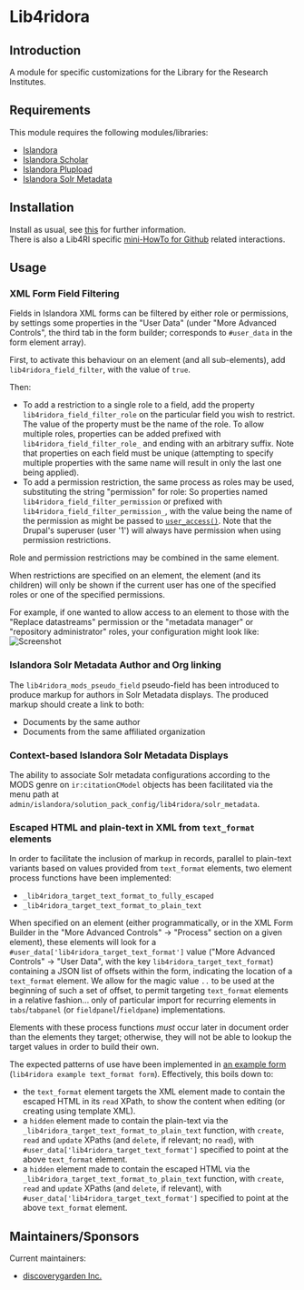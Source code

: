 # Lib4ridora

## Introduction

A module for specific customizations for the Library for the Research Institutes.

## Requirements

This module requires the following modules/libraries:

* [Islandora](https://github.com/islandora/islandora)
* [Islandora Scholar](https://github.com/islandora/islandora_scholar)
* [Islandora Plupload](https://github.com/discoverygarden/islandora_plupload)
* [Islandora Solr Metadata](https://github.com/Islandora/islandora_solr_metadata)

## Installation

Install as usual, see [this](https://drupal.org/documentation/install/modules-themes/modules-7) for further information.<br>
There is also a Lib4RI specific [mini-HowTo for Github](https://github.com/Lib4RI/dora_github-mini-howto) related interactions.

## Usage

### XML Form Field Filtering

Fields in Islandora XML forms can be filtered by either role or permissions, by settings some properties in the "User Data" (under "More Advanced Controls", the third tab in the form builder; corresponds to `#user_data` in the form element array).

First, to activate this behaviour on an element (and all sub-elements), add `lib4ridora_field_filter`, with the value of `true`.

Then:
* To add a restriction to a single role to a field, add the property `lib4ridora_field_filter_role` on the particular field you wish to restrict. The value of the property must be the name of the role. To allow multiple roles, properties can be added prefixed with `lib4ridora_field_filter_role_` and ending with an arbitrary suffix. Note that properties on each field must be unique (attempting to specify multiple properties with the same name will result in only the last one being applied).
* To add a permission restriction, the same process as roles may be used, substituting the string "permission" for role: So properties named `lib4ridora_field_filter_permission` or prefixed with `lib4ridora_field_filter_permission_`, with the value being the name of the permission as might be passed to [`user_access()`](https://api.drupal.org/api/drupal/modules!user!user.module/function/user_access/7). Note that the Drupal's superuser (user '1') will always have permission when using permission restrictions.

Role and permission restrictions may be combined in the same element.

When restrictions are specified on an element, the element (and its children) will only be shown if the current user has one of the specified roles or one of the specified permissions.

For example, if one wanted to allow access to an element to those with the "Replace datastreams" permission or the "metadata manager" or "repository administrator" roles, your configuration might look like:
![Screenshot](http://puu.sh/dgOMH/ad3d3d7964.png)

### Islandora Solr Metadata Author and Org linking

The `lib4ridora_mods_pseudo_field` pseudo-field has been introduced to produce markup for authors in Solr Metadata displays. The produced markup should create a link to both:
* Documents by the same author
* Documents from the same affiliated organization

### Context-based Islandora Solr Metadata Displays

The ability to associate Solr metadata configurations according to the MODS genre on `ir:citationCModel` objects has been facilitated via the menu path at `admin/islandora/solution_pack_config/lib4ridora/solr_metadata`.

### Escaped HTML and plain-text in XML from `text_format` elements

In order to facilitate the inclusion of markup in records, parallel to
plain-text variants based on values provided from `text_format` elements, two
element process functions have been implemented:

* `_lib4ridora_target_text_format_to_fully_escaped`
* `_lib4ridora_target_text_format_to_plain_text`

When specified on an element (either programmatically, or in the XML Form
Builder in the "More Advanced Controls" -> "Process" section on a given
element), these elements will look for a
`#user_data['lib4ridora_target_text_format']` value ("More Advanced Controls"
-> "User Data", with the key `lib4ridora_target_text_format`) containing a JSON
list of offsets within the form, indicating the location of a `text_format`
element. We allow for the magic value `..` to be used at the beginning of such
a set of offset, to permit targeting `text_format` elements in a relative
fashion... only of particular import for recurring elements in
`tabs`/`tabpanel` (or `fieldpanel`/`fieldpane`) implementations.

Elements with these process functions _must_ occur later in document order than
the elements they target; otherwise, they will not be able to lookup the target
values in order to build their own.

The expected patterns of use have been implemented in
[an example form](xml/text_format_example.xml) (`lib4ridora example text_format
form`). Effectively, this boils down to:
* the `text_format` element targets the XML element made to contain the escaped
  HTML in its  `read` XPath, to show the content when editing (or creating
  using template XML).
* a `hidden` element made to contain the plain-text via the
  `_lib4ridora_target_text_format_to_plain_text` function, with `create`,
  `read` and `update` XPaths (and `delete`, if relevant; no `read`), with
  `#user_data['lib4ridora_target_text_format']` specified to point at the above
  `text_format` element.
* a `hidden` element made to contain the escaped HTML via the
  `_lib4ridora_target_text_format_to_plain_text` function, with `create`,
  `read` and `update` XPaths (and `delete`, if relevant), with
  `#user_data['lib4ridora_target_text_format']` specified to point at the above
  `text_format` element.

## Maintainers/Sponsors

Current maintainers:

* [discoverygarden Inc.](http://github.com/discoverygarden)
